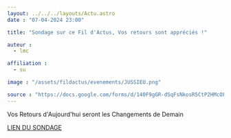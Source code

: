 ```yaml
---
layout: ../../../layouts/Actu.astro
date : "07-04-2024 23:00"

title: "Sondage sur ce Fil d'Actus, Vos retours sont appréciés !"

auteur :
  - lmc

affiliation :
  - su

image : "/assets/fildactus/evenements/JUSSIEU.png"

source : "https://docs.google.com/forms/d/140F9gGR-dSqFsNkosR5CtP2HMcOFjbd5ZOuFy1XvXH0/viewform"
---
```


Vos Retours d'Aujourd'hui seront les Changements de Demain

[LIEN DU SONDAGE](https://docs.google.com/forms/d/140F9gGR-dSqFsNkosR5CtP2HMcOFjbd5ZOuFy1XvXH0/viewform)
